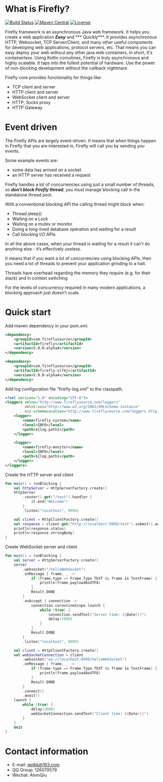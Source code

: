 # What is Firefly? 

[![Build Status](https://travis-ci.org/hypercube1024/firefly.svg?branch=master)](https://travis-ci.org/hypercube1024/firefly)
[![Maven Central](https://img.shields.io/maven-central/v/com.fireflysource/firefly-net)](https://search.maven.org/artifact/com.fireflysource/firefly-net/5.0.0-alpha1/jar)
[![License](https://img.shields.io/badge/License-Apache%202.0-blue.svg)](https://opensource.org/licenses/Apache-2.0)

Firefly framework is an asynchronous Java web framework. It helps you create a web application ***Easy*** and ***
Quickly***. It provides asynchronous HTTP, Websocket, TCP Server/Client, and many other useful components for developing
web applications, protocol servers, etc. That means you can easy deploy your web without any other java web containers,
in short, it's containerless. Using Kotlin coroutines, Firefly is truly asynchronous and highly scalable. It taps into
the fullest potential of hardware. Use the power of non-blocking development without the callback nightmare.

Firefly core provides functionality for things like:

- TCP client and server
- HTTP client and server
- WebSocket client and server
- HTTP, Socks proxy
- HTTP Gateway

# Event driven

The Firefly APIs are largely event-driven. It means that when things happen in Firefly that you are interested in, Firefly will call you by sending you events.

Some example events are:
- some data has arrived on a socket
- an HTTP server has received a request

Firefly handles a lot of concurrencies using just a small number of threads, 
so ***don't block Firefly thread***, you must manage blocking call in the standalone thread pool.

With a conventional blocking API the calling thread might block when:
- Thread.sleep()
- Waiting on a Lock
- Waiting on a mutex or monitor
- Doing a long-lived database operation and waiting for a result
- Call blocking I/O APIs

In all the above cases, when your thread is waiting for a result it can’t do anything else - it’s effectively useless.

It means that if you want a lot of concurrencies using blocking APIs, then you need a lot of threads to prevent your application grinding to a halt.

Threads have overhead regarding the memory they require (e.g. for their stack) and in context switching.

For the levels of concurrency required in many modern applications, a blocking approach just doesn’t scale.

# Quick start

Add maven dependency in your pom.xml.
```xml
<dependency>
    <groupId>com.fireflysource</groupId>
    <artifactId>firefly</artifactId>
    <version>5.0.0-alpha4</version>
</dependency>

<dependency>
    <groupId>com.fireflysource</groupId>
    <artifactId>firefly-slf4j</artifactId>
    <version>5.0.0-alpha4</version>
</dependency>
```

Add log configuration file "firefly-log.xml" to the classpath.
```xml
<?xml version="1.0" encoding="UTF-8"?>
<loggers xmlns="http://www.fireflysource.com/loggers"
         xmlns:xsi="http://www.w3.org/2001/XMLSchema-instance"
         xsi:schemaLocation="http://www.fireflysource.com/loggers http://www.fireflysource.com/loggers.xsd">
    <logger>
        <name>firefly-system</name>
        <level>INFO</level>
        <path>${log.path}</path>
    </logger>

    <logger>
        <name>firefly-monitor</name>
        <level>INFO</level>
        <path>${log.path}</path>
    </logger>
</loggers>
```



Create the HTTP server and client
```kotlin
fun main() = runBlocking {
    val httpServer = HttpServerFactory.create()
    httpServer
        .router().get("/test").handler {
            it.end("Welcome")
        }
        .listen("localhost", 9999)

    val client = HttpClientFactory.create()
    val response = client.get("http://localhost:9999/test").submit().await()
    println(response.status)
    println(response.stringBody)
}
```

Create WebSocket server and client
```kotlin
fun main() = runBlocking {
    val server = HttpServerFactory.create()
    server
        .websocket("/helloWebSocket")
        .onMessage { frame, _ ->
            if (frame.type == Frame.Type.TEXT && frame is TextFrame) {
                println(frame.payloadAsUTF8)
            }
            Result.DONE
        }
        .onAccept { connection ->
            connection.coroutineScope.launch {
                while (true) {
                    connection.sendText("Server time: ${Date()}")
                    delay(1000)
                }
            }
            Result.DONE
        }
        .listen("localhost", 8999)

    val client = HttpClientFactory.create()
    val webSocketConnection = client
        .websocket("ws://localhost:8999/helloWebSocket")
        .onMessage { frame, _ ->
            if (frame.type == Frame.Type.TEXT && frame is TextFrame) {
                println(frame.payloadAsUTF8)
            }
            Result.DONE
        }
        .connect()
        .await()
    launch {
        while (true) {
            delay(2000)
            webSocketConnection.sendText("Client time: ${Date()}")
        }
    }
    Unit
}
```

# Contact information
- E-mail: qptkk@163.com  
- QQ Group: 126079579  
- Wechat: AlvinQiu
